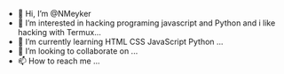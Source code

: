 - 👋 Hi, I’m @NMeyker
- 👀 I’m interested in hacking programing javascript and Python and i like hacking with Termux...
- 🌱 I’m currently learning HTML CSS JavaScript Python ...
- 💞️ I’m looking to collaborate on ...
- 📫 How to reach me ...

<!---
Norayr-hub/Norayr-hub is a ✨ special ✨ repository because its `README.md` (this file) appears on your GitHub profile.
You can click the Preview link to take a look at your changes.
--->
